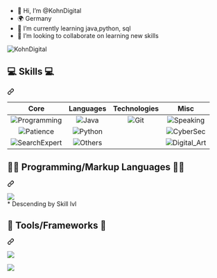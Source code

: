 - 👋 Hi, I’m @KohnDigital
- 🌍 Germany
- 🌱 I’m currently learning java,python, sql
- 💞️ I’m looking to collaborate on learning new skills


<p align="left" dir="auto"> <a target="_blank" rel="noopener noreferrer nofollow"><img src="https://komarev.com/ghpvc/?username=KohnDigital" alt="KohnDigital" data-canonical-src="https://komarev.com/ghpvc/?username=KohnDigital;label=Profile%20views&amp;color=blueviolet;style=flat" style="max-width: 100%;"></a> </p>
</li>
</ul>
<div class="markdown-heading" dir="auto"><h2 class="heading-element" dir="auto">💻 Skills 💻</h2><a id="user-content--skills-" class="anchor" aria-label="Permalink: 💻 Skills 💻" href="#-skills-"><svg class="octicon octicon-link" viewBox="0 0 16 16" version="1.1" width="16" height="16" aria-hidden="true"><path d="m7.775 3.275 1.25-1.25a3.5 3.5 0 1 1 4.95 4.95l-2.5 2.5a3.5 3.5 0 0 1-4.95 0 .751.751 0 0 1 .018-1.042.751.751 0 0 1 1.042-.018 1.998 1.998 0 0 0 2.83 0l2.5-2.5a2.002 2.002 0 0 0-2.83-2.83l-1.25 1.25a.751.751 0 0 1-1.042-.018.751.751 0 0 1-.018-1.042Zm-4.69 9.64a1.998 1.998 0 0 0 2.83 0l1.25-1.25a.751.751 0 0 1 1.042.018.751.751 0 0 1 .018 1.042l-1.25 1.25a3.5 3.5 0 1 1-4.95-4.95l2.5-2.5a3.5 3.5 0 0 1 4.95 0 .751.751 0 0 1-.018 1.042.751.751 0 0 1-1.042.018 1.998 1.998 0 0 0-2.83 0l-2.5 2.5a1.998 1.998 0 0 0 0 2.83Z"></path></svg></a></div>
<markdown-accessiblity-table><table>
<thead>
<tr>
<th align="center">                   <strong>Core</strong>                  </th>
<th align="center">                  <strong>Languages</strong>                  </th>
<th align="center">                   <strong>Technologies</strong>                  </th>
<th align="center"><strong>Misc</strong></th>
</tr>
</thead>
<tbody>
<tr>
<td align="center"><a target="_blank" rel="noopener noreferrer nofollow"><img src="https://img.shields.io/badge/Programming-OK-yellow" alt="Programming" data-canonical-src="https://img.shields.io/badge/Programming-OK-yellow" style="max-width: 100%;"></a></td>
<td align="center"><a target="_blank" rel="noopener noreferrer nofollow"><img src="https://img.shields.io/badge/Java-OK-yellow" alt="Java" data-canonical-src="https://img.shields.io/badge/Java-OK-yellow" style="max-width: 100%;"></a></td>
<td align="center"><a target="_blank" rel="noopener noreferrer nofollow"><img src="https://img.shields.io/badge/Git-Beginner-orange" alt="Git" data-canonical-src="https://img.shields.io/badge/Git-Beginner-orange" style="max-width: 100%;"></a></td>
<td align="center"><a target="_blank" rel="noopener noreferrer nofollow"><img src="https://img.shields.io/badge/Speaking-Expert-brightgreen" alt="Speaking" data-canonical-src="https://img.shields.io/badge/Speaking-Expert-brightgreen" style="max-width: 100%;"></a></td>
</tr>
<tr>
<td align="center"><a target="_blank" rel="noopener noreferrer nofollow"><img src="https://img.shields.io/badge/Patience-Tireless-brightgreen" alt="Patience" data-canonical-src="https://img.shields.io/badge/Patience-Tireless-brightgreen" style="max-width: 100%;"></a></td>
<td align="center"><a target="_blank" rel="noopener noreferrer nofollow"><img src="https://img.shields.io/badge/Python-OK-yellow" alt="Python" data-canonical-src="https://img.shields.io/badge/Python-OK-yellow" style="max-width: 100%;"></a></td>
<td align="center"></td>
<td align="center"><a target="_blank" rel="noopener noreferrer nofollow"><img src="https://img.shields.io/badge/Agil_Scrum-Good-brightgreen" alt="CyberSec" data-canonical-src="https://img.shields.io/badge/Agil_Scrum-Good-brightgreen" style="max-width: 100%;"></a></td>
</tr>
<tr>
<td align="center"><a target="_blank" rel="noopener noreferrer nofollow"><img src="https://img.shields.io/badge/Searching-Good-brightgreen" alt="SearchExpert" data-canonical-src="https://img.shields.io/badge/Searching-Good-brightgreen" style="max-width: 100%;"></a></td>
<td align="center"><a target="_blank" rel="noopener noreferrer nofollow"><img src="https://img.shields.io/badge/Others_mentioned-Ok-yellow" alt="Others" data-canonical-src="https://img.shields.io/badge/Others_mentioned-Ok-yellow" style="max-width: 100%;"></a></td>
<td align="center"></td>
<td align="center"><a target="_blank" rel="noopener noreferrer nofollow"><img src="https://img.shields.io/badge/Digital_Art-Good-brightgreen" alt="Digital_Art" data-canonical-src="https://img.shields.io/badge/Digital_Art-Good-brightgreen" style="max-width: 100%;"></a></td>
</tr>
</tbody>
</table></markdown-accessiblity-table>
<div class="markdown-heading" dir="auto"><h2 align="left" class="heading-element" dir="auto">👩‍💻 Programming/Markup Languages 👩‍💻</h2><a id="user-content--programmingmarkup-languages-" class="anchor" aria-label="Permalink: 👩‍💻 Programming/Markup Languages 👩‍💻" href="#-programmingmarkup-languages-"><svg class="octicon octicon-link" viewBox="0 0 16 16" version="1.1" width="16" height="16" aria-hidden="true"><path d="m7.775 3.275 1.25-1.25a3.5 3.5 0 1 1 4.95 4.95l-2.5 2.5a3.5 3.5 0 0 1-4.95 0 .751.751 0 0 1 .018-1.042.751.751 0 0 1 1.042-.018 1.998 1.998 0 0 0 2.83 0l2.5-2.5a2.002 2.002 0 0 0-2.83-2.83l-1.25 1.25a.751.751 0 0 1-1.042-.018.751.751 0 0 1-.018-1.042Zm-4.69 9.64a1.998 1.998 0 0 0 2.83 0l1.25-1.25a.751.751 0 0 1 1.042.018.751.751 0 0 1 .018 1.042l-1.25 1.25a3.5 3.5 0 1 1-4.95-4.95l2.5-2.5a3.5 3.5 0 0 1 4.95 0 .751.751 0 0 1-.018 1.042.751.751 0 0 1-1.042.018 1.998 1.998 0 0 0-2.83 0l-2.5 2.5a1.998 1.998 0 0 0 0 2.83Z"></path></svg></a></div>
<p align="left" dir="auto">
  <a href="https://skillicons.dev" rel="nofollow">
    <img src="https://skillicons.dev/icons?i=java,py,html,css,sqlite,mysql,php" data-canonical-src="https://skillicons.dev/icons?i=java,py,html,css,sqlite,mysql,php" style="max-width: 100%;"> <br>
  </a>
  * Descending by Skill lvl
</p>
<div class="markdown-heading" dir="auto"><h2 align="left" class="heading-element" dir="auto">🔧 Tools/Frameworks 🔧</h2><a id="user-content--toolsframeworks-" class="anchor" aria-label="Permalink: 🔧 Tools/Frameworks 🔧" href="#-toolsframeworks-"><svg class="octicon octicon-link" viewBox="0 0 16 16" version="1.1" width="16" height="16" aria-hidden="true"><path d="m7.775 3.275 1.25-1.25a3.5 3.5 0 1 1 4.95 4.95l-2.5 2.5a3.5 3.5 0 0 1-4.95 0 .751.751 0 0 1 .018-1.042.751.751 0 0 1 1.042-.018 1.998 1.998 0 0 0 2.83 0l2.5-2.5a2.002 2.002 0 0 0-2.83-2.83l-1.25 1.25a.751.751 0 0 1-1.042-.018.751.751 0 0 1-.018-1.042Zm-4.69 9.64a1.998 1.998 0 0 0 2.83 0l1.25-1.25a.751.751 0 0 1 1.042.018.751.751 0 0 1 .018 1.042l-1.25 1.25a3.5 3.5 0 1 1-4.95-4.95l2.5-2.5a3.5 3.5 0 0 1 4.95 0 .751.751 0 0 1-.018 1.042.751.751 0 0 1-1.042.018 1.998 1.998 0 0 0-2.83 0l-2.5 2.5a1.998 1.998 0 0 0 0 2.83Z"></path></svg></a></div>
<p align="left" dir="auto">
  <a href="https://skillicons.dev" rel="nofollow">
    <img src="https://skillicons.dev/icons?i=github,git" data-canonical-src="https://skillicons.dev/icons?i=github,git" style="max-width: 100%;">
  </a>
</p>
<p align="left" dir="auto">
  <a href="https://skillicons.dev" rel="nofollow">
    <img src="https://skillicons.dev/icons?i=discord,idea,phpstorm" data-canonical-src="https://skillicons.dev/icons?i=discord,idea,phpstorm" style="max-width: 100%;">
  </a>
</p>
<!---
KohnDigital/KohnDigital is a ✨ special ✨ repository because its `README.md` (this file) appears on your GitHub profile.
You can click the Preview link to take a look at your changes.
--->
